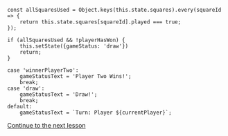 ```
const allSquaresUsed = Object.keys(this.state.squares).every(squareId => {
    return this.state.squares[squareId].played === true;
});

if (allSquaresUsed && !playerHasWon) {
    this.setState({gameStatus: 'draw'})
    return;
}
```

```
case 'winnerPlayerTwo':
    gameStatusText = 'Player Two Wins!';
    break;
case 'draw':
    gameStatusText = 'Draw!';
    break;
default:
    gameStatusText = `Turn: Player ${currentPlayer}`;
```

[Continue to the next lesson](https://github.com/joeynguyen/react-tac-toe/blob/master/lessons/lesson-9-resetting-the-game.md)
